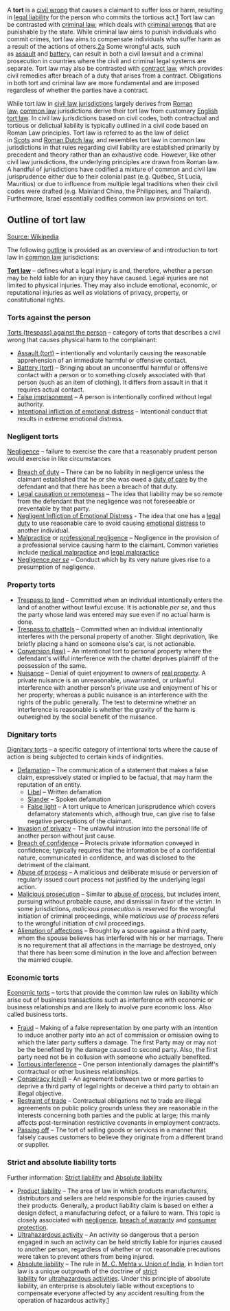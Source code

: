 A **tort** is a [civil wrong](https://en.wikipedia.org/wiki/Civil_wrong "Civil wrong") that causes a claimant to suffer loss or harm, resulting in [legal liability](https://en.wikipedia.org/wiki/Legal_liability "Legal liability") for the person who commits the tortious act.[1](https://en.wikipedia.org/wiki/Tort#cite_note-1) Tort law can be contrasted with [criminal law](https://en.wikipedia.org/wiki/Criminal_law "Criminal law"), which deals with [criminal wrongs](https://en.wikipedia.org/wiki/Crime "Crime") that are punishable by the state. While criminal law aims to punish individuals who commit crimes, tort law aims to compensate individuals who suffer harm as a result of the actions of others.[2](https://en.wikipedia.org/wiki/Tort#cite_note-:2-2)[a](https://en.wikipedia.org/wiki/Tort#cite_note-4) Some wrongful acts, such as [assault](https://en.wikipedia.org/wiki/Assault "Assault") and [battery](https://en.wikipedia.org/wiki/Battery_(crime) "Battery (crime)"), can result in both a civil lawsuit and a criminal prosecution in countries where the civil and criminal legal systems are separate. Tort law may also be contrasted with [contract law](https://en.wikipedia.org/wiki/Contract_law "Contract law"), which provides civil remedies after breach of a duty that arises from a contract. Obligations in both tort and criminal law are more fundamental and are imposed regardless of whether the parties have a contract.

While tort law in [civil law jurisdictions](https://en.wikipedia.org/wiki/Civil_law_(legal_system) "Civil law (legal system)") largely derives from [Roman law](https://en.wikipedia.org/wiki/Roman_law "Roman law"), [common law](https://en.wikipedia.org/wiki/Common_law "Common law") jurisdictions derive their tort law from customary [English tort law](https://en.wikipedia.org/wiki/English_tort_law "English tort law"). In civil law jurisdictions based on civil codes, both contractual and tortious or delictual liability is typically outlined in a civil code based on Roman Law principles. Tort law is referred to as the law of delict in [Scots](https://en.wikipedia.org/wiki/Scots_law "Scots law") and [Roman Dutch law](https://en.wikipedia.org/wiki/Roman-Dutch_law "Roman-Dutch law"), and resembles tort law in common law jurisdictions in that rules regarding civil liability are established primarily by precedent and theory rather than an exhaustive code. However, like other civil law jurisdictions, the underlying principles are drawn from Roman law. A handful of jurisdictions have codified a mixture of common and civil law jurisprudence either due to their colonial past (e.g. Québec, St Lucia, Mauritius) or due to influence from multiple legal traditions when their civil codes were drafted (e.g. Mainland China, the Philippines, and Thailand). Furthermore, Israel essentially codifies common law provisions on tort.


## Outline of tort law

[Source: Wikipedia](https://en.wikipedia.org/wiki/Outline_of_tort_law)

The following [outline](https://en.wikipedia.org/wiki/Outline_(list) "Outline (list)") is provided as an overview of and introduction to tort law in [common law](https://en.wikipedia.org/wiki/Common_law "Common law") jurisdictions:

**[Tort law](https://en.wikipedia.org/wiki/Tort_law "Tort law")** – defines what a legal injury is and, therefore, whether a person may be held liable for an injury they have caused. Legal injuries are not limited to physical injuries. They may also include emotional, economic, or reputational injuries as well as violations of privacy, property, or constitutional rights.

### Torts against the person

[Torts (trespass) against the person](https://en.wikipedia.org/wiki/Trespass_against_the_person "Trespass against the person") – category of torts that describes a civil wrong that causes physical harm to the complainant:

-   [Assault (tort)](https://en.wikipedia.org/wiki/Assault_(tort) "Assault (tort)") – intentionally and voluntarily causing the reasonable apprehension of an immediate harmful or offensive contact.
-   [Battery (tort)](https://en.wikipedia.org/wiki/Battery_(tort) "Battery (tort)") – Bringing about an unconsentful harmful or offensive contact with a person or to something closely associated with that person (such as an item of clothing). It differs from assault in that it requires actual contact.
-   [False imprisonment](https://en.wikipedia.org/wiki/False_imprisonment "False imprisonment") – A person is intentionally confined without legal authority.
-   [Intentional infliction of emotional distress](https://en.wikipedia.org/wiki/Intentional_infliction_of_emotional_distress "Intentional infliction of emotional distress") – Intentional conduct that results in extreme emotional distress.

### Negligent torts

[Negligence](https://en.wikipedia.org/wiki/Negligence "Negligence") – failure to exercise the care that a reasonably prudent person would exercise in like circumstances

-   [Breach of duty](https://en.wikipedia.org/wiki/Negligence#Breach_of_duty "Negligence") – There can be no liability in negligence unless the claimant established that he or she was owed a [duty of care](https://en.wikipedia.org/wiki/Duty_of_care "Duty of care") by the defendant and that there has been a breach of that duty.
-   [Legal causation or remoteness](https://en.wikipedia.org/wiki/Negligence#Legal_causation_or_remoteness "Negligence") – The idea that liability may be so remote from the defendant that the negligence was not foreseeable or preventable by that party.
-   [Negligent Infliction of Emotional Distress](https://en.wikipedia.org/wiki/Negligent_infliction_of_emotional_distress "Negligent infliction of emotional distress") - The idea that one has a [legal duty](https://en.wikipedia.org/wiki/Duty_of_care "Duty of care") to use reasonable care to avoid causing [emotional](https://en.wikipedia.org/wiki/Emotion "Emotion") [distress](https://en.wikipedia.org/wiki/Stress_(medicine) "Stress (medicine)") to another individual.
-   [Malpractice](https://en.wikipedia.org/wiki/Malpractice "Malpractice") or [professional negligence](https://en.wikipedia.org/wiki/Professional_negligence "Professional negligence") – Negligence in the provision of a professional service causing harm to the claimant. Common varieties include [medical malpractice](https://en.wikipedia.org/wiki/Medical_malpractice "Medical malpractice") and [legal malpractice](https://en.wikipedia.org/wiki/Legal_malpractice "Legal malpractice")
-   [Negligence _per se_](https://en.wikipedia.org/wiki/Negligence_per_se "Negligence per se") – Conduct which by its very nature gives rise to a presumption of negligence.

### Property torts

-   [Trespass to land](https://en.wikipedia.org/wiki/Trespass_to_land "Trespass to land") – Committed when an individual intentionally enters the land of another without lawful excuse. It is actionable _per se_, and thus the party whose land was entered may sue even if no actual harm is done.
-   [Trespass to chattels](https://en.wikipedia.org/wiki/Trespass_to_chattels "Trespass to chattels") – Committed when an individual intentionally interferes with the personal property of another. Slight deprivation, like briefly placing a hand on someone else's car, is not actionable.
-   [Conversion (law)](https://en.wikipedia.org/wiki/Conversion_(law) "Conversion (law)") – An intentional tort to personal property where the defendant's willful interference with the chattel deprives plaintiff of the possession of the same.
-   [Nuisance](https://en.wikipedia.org/wiki/Nuisance "Nuisance") – Denial of quiet enjoyment to owners of [real property](https://en.wikipedia.org/wiki/Real_property "Real property"). A private nuisance is an unreasonable, unwarranted, or unlawful interference with another person's private use and enjoyment of his or her property; whereas a public nuisance is an interference with the rights of the public generally. The test to determine whether an interference is reasonable is whether the gravity of the harm is outweighed by the social benefit of the nuisance.

### Dignitary torts

[Dignitary torts](https://en.wikipedia.org/wiki/Dignitary_torts "Dignitary torts") – a specific category of intentional torts where the cause of action is being subjected to certain kinds of indignities.

-   [Defamation](https://en.wikipedia.org/wiki/Defamation "Defamation") – The communication of a statement that makes a false claim, expressively stated or implied to be factual, that may harm the reputation of an entity.
    -   [Libel](https://en.wikipedia.org/wiki/Libel "Libel") – Written defamation
    -   [Slander](https://en.wikipedia.org/wiki/Slander "Slander") – Spoken defamation
    -   [False light](https://en.wikipedia.org/wiki/False_light "False light") – A tort unique to American jurisprudence which covers defamatory statements which, although true, can give rise to false negative perceptions of the claimant.
-   [Invasion of privacy](https://en.wikipedia.org/wiki/Invasion_of_privacy "Invasion of privacy") – The unlawful intrusion into the personal life of another person without just cause.
-   [Breach of confidence](https://en.wikipedia.org/wiki/Breach_of_confidence "Breach of confidence") – Protects private information conveyed in confidence; typically requires that the information be of a confidential nature, communicated in confidence, and was disclosed to the detriment of the claimant.
-   [Abuse of process](https://en.wikipedia.org/wiki/Abuse_of_process "Abuse of process") – A malicious and deliberate misuse or perversion of regularly issued court process not justified by the underlying legal action.
-   [Malicious prosecution](https://en.wikipedia.org/wiki/Malicious_prosecution "Malicious prosecution") – Similar to [abuse of process](https://en.wikipedia.org/wiki/Abuse_of_process "Abuse of process"), but includes intent, pursuing without probable cause, and dismissal in favor of the victim. In some jurisdictions, _malicious prosecution_ is reserved for the wrongful initiation of criminal proceedings, while _malicious use of process_ refers to the wrongful initiation of civil proceedings.
-   [Alienation of affections](https://en.wikipedia.org/wiki/Alienation_of_affections "Alienation of affections") – Brought by a spouse against a third party, whom the spouse believes has interfered with his or her marriage. There is no requirement that all affections in the marriage be destroyed, only that there has been some diminution in the love and affection between the married couple.

### Economic torts

[Economic torts](https://en.wikipedia.org/wiki/Economic_torts "Economic torts") – torts that provide the common law rules on liability which arise out of business transactions such as interference with economic or business relationships and are likely to involve pure economic loss. Also called business torts.

-   [Fraud](https://en.wikipedia.org/wiki/Fraud "Fraud") – Making of a false representation by one party with an intention to induce another party into an act of commission or omission owing to which the later party suffers a damage. The first Party may or may not be the benefited by the damage caused to second party. Also, the first party need not be in collusion with someone who actually benefited.
-   [Tortious interference](https://en.wikipedia.org/wiki/Tortious_interference "Tortious interference") – One person intentionally damages the plaintiff's contractual or other business relationships.
-   [Conspiracy (civil)](https://en.wikipedia.org/wiki/Conspiracy_(civil) "Conspiracy (civil)") – An agreement between two or more parties to deprive a third party of legal rights or deceive a third party to obtain an illegal objective.
-   [Restraint of trade](https://en.wikipedia.org/wiki/Restraint_of_trade "Restraint of trade") – Contractual obligations not to trade are illegal agreements on public policy grounds unless they are reasonable in the interests concerning both parties and the public at large; this mainly affects post-termination restrictive covenants in employment contracts.
-   [Passing off](https://en.wikipedia.org/wiki/Passing_off "Passing off") – The tort of selling goods or services in a manner that falsely causes customers to believe they originate from a different brand or supplier.

### Strict and absolute liability torts

Further information: [Strict liability](https://en.wikipedia.org/wiki/Strict_liability "Strict liability") and [Absolute liability](https://en.wikipedia.org/wiki/Absolute_liability "Absolute liability")

-   [Product liability](https://en.wikipedia.org/wiki/Product_liability "Product liability") – The area of law in which products manufacturers, distributors and sellers are held responsible for the injuries caused by their products. Generally, a product liability claim is based on either a design defect, a manufacturing defect, or a failure to warn. This topic is closely associated with [negligence](https://en.wikipedia.org/wiki/Negligence "Negligence"), [breach of warranty](https://en.wikipedia.org/wiki/Breach_of_warranty "Breach of warranty") and [consumer protection](https://en.wikipedia.org/wiki/Consumer_protection "Consumer protection").
-   [Ultrahazardous activity](https://en.wikipedia.org/wiki/Ultrahazardous_activity "Ultrahazardous activity") – An activity so dangerous that a person engaged in such an activity can be held strictly liable for injuries caused to another person, regardless of whether or not reasonable precautions were taken to prevent others from being injured.
-   [Absolute liability](https://en.wikipedia.org/wiki/Absolute_liability "Absolute liability") – The rule in [M. C. Mehta v. Union of India](https://en.wikipedia.org/wiki/M._C._Mehta_v._Union_of_India "M. C. Mehta v. Union of India"), in Indian tort law is a unique outgrowth of the doctrine of [strict liability](https://en.wikipedia.org/wiki/Strict_liability "Strict liability") for [ultrahazardous activities](https://en.wikipedia.org/wiki/Ultrahazardous_activity "Ultrahazardous activity"). Under this principle of absolute liability, an enterprise is absolutely liable without exceptions to compensate everyone affected by any accident resulting from the operation of hazardous activity.[1](https://en.wikipedia.org/wiki/Outline_of_tort_law#cite_note-1)